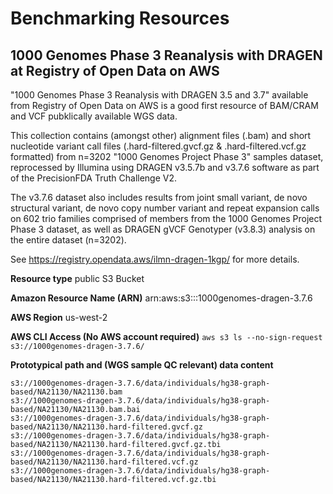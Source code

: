 # Benchmarking Resources

## 1000 Genomes Phase 3 Reanalysis with DRAGEN at Registry of Open Data on AWS

"1000 Genomes Phase 3 Reanalysis with DRAGEN 3.5 and 3.7" available from Registry of Open Data on AWS is a good first resource of BAM/CRAM and VCF pubklically available WGS data. 

This collection contains (amongst other) alignment files (.bam) and short nucleotide variant call files (.hard-filtered.gvcf.gz & .hard-filtered.vcf.gz formatted) from n=3202 "1000 Genomes Project 
Phase 3" samples dataset, reprocessed by Illumina using DRAGEN v3.5.7b and v3.7.6 software as part of the PrecisionFDA Truth Challenge V2.

The v3.7.6 dataset also includes results from joint small variant, de novo structural variant, de novo copy number variant and repeat expansion calls on 602 trio families 
comprised of members from the 1000 Genomes Project Phase 3 dataset, as well as DRAGEN gVCF Genotyper (v3.8.3) analysis on the entire dataset (n=3202). 

See https://registry.opendata.aws/ilmn-dragen-1kgp/ for more details.



**Resource type** public S3 Bucket

**Amazon Resource Name (ARN)** arn:aws:s3:::1000genomes-dragen-3.7.6

**AWS Region** us-west-2

**AWS CLI Access (No AWS account required)** `aws s3 ls --no-sign-request s3://1000genomes-dragen-3.7.6/`

**Prototypical path and (WGS sample QC relevant) data content**
```
s3://1000genomes-dragen-3.7.6/data/individuals/hg38-graph-based/NA21130/NA21130.bam
s3://1000genomes-dragen-3.7.6/data/individuals/hg38-graph-based/NA21130/NA21130.bam.bai
s3://1000genomes-dragen-3.7.6/data/individuals/hg38-graph-based/NA21130/NA21130.hard-filtered.gvcf.gz
s3://1000genomes-dragen-3.7.6/data/individuals/hg38-graph-based/NA21130/NA21130.hard-filtered.gvcf.gz.tbi
s3://1000genomes-dragen-3.7.6/data/individuals/hg38-graph-based/NA21130/NA21130.hard-filtered.vcf.gz
s3://1000genomes-dragen-3.7.6/data/individuals/hg38-graph-based/NA21130/NA21130.hard-filtered.vcf.gz.tbi
```

